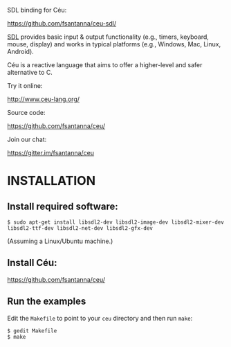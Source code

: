 SDL binding for Céu:

https://github.com/fsantanna/ceu-sdl/

[SDL](http://www.libsdl.org/) provides basic input & output functionality
(e.g., timers, keyboard, mouse, display) and works in typical platforms (e.g.,
Windows, Mac, Linux, Android).

Céu is a reactive language that aims to offer a higher-level and safer 
alternative to C.

Try it online:

http://www.ceu-lang.org/

Source code:

https://github.com/fsantanna/ceu/

Join our chat:

https://gitter.im/fsantanna/ceu

# INSTALLATION

## Install required software:

```
$ sudo apt-get install libsdl2-dev libsdl2-image-dev libsdl2-mixer-dev libsdl2-ttf-dev libsdl2-net-dev libsdl2-gfx-dev
```

(Assuming a Linux/Ubuntu machine.)

## Install Céu:

https://github.com/fsantanna/ceu/

## Run the examples

Edit the `Makefile` to point to your `ceu` directory and then run `make`:

```
$ gedit Makefile
$ make
```
